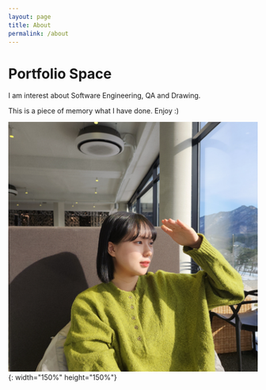 ```yaml
---
layout: page
title: About
permalink: /about
---
```


# Portfolio Space

I am interest about Software Engineering, QA and Drawing. 

This is a piece of memory what I have done. Enjoy :)

![Hii :)](assets/img/projects/other/1.jpg){: width="150%" height="150%"}
